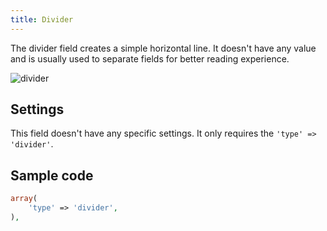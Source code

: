 ```yaml
---
title: Divider
---
```


The divider field creates a simple horizontal line. It doesn't have any value and is usually used to separate fields for better reading experience.

![divider](https://i.imgur.com/JTIlECL.png)

## Settings

This field doesn't have any specific settings. It only requires the `'type' => 'divider'`.

## Sample code

```php
array(
    'type' => 'divider',
),
```
